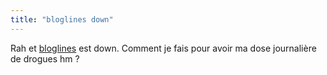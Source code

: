 ```yaml
---
title: "bloglines down"
---
```


Rah et [bloglines](http://www.bloglines.com) est down. Comment je fais pour
avoir ma dose journalière de drogues hm ?

